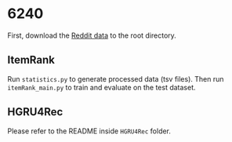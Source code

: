 # 6240

First, download the [Reddit data](http://snap.stanford.edu/jodie/reddit.csv) to the root directory.

## ItemRank
Run `statistics.py` to generate processed data (tsv files). Then run `itemRank_main.py` to train and evaluate on the test dataset.

## HGRU4Rec
Please refer to the README inside `HGRU4Rec` folder.
